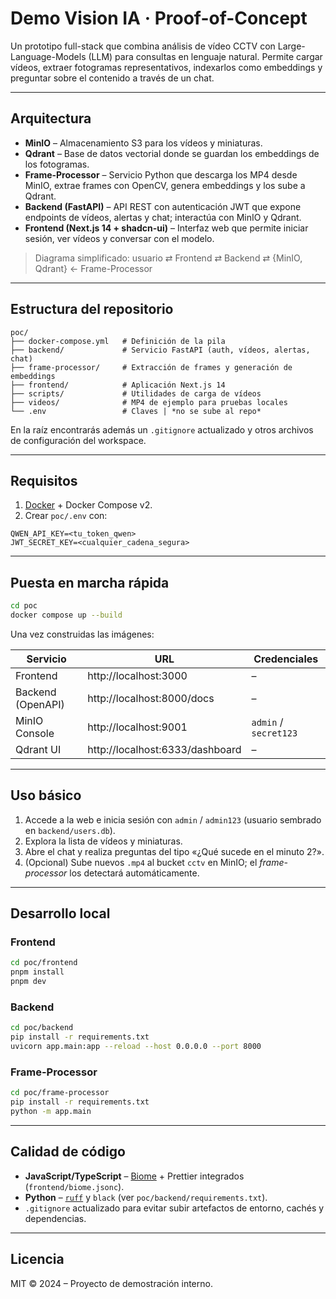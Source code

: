 # Demo Vision IA · Proof-of-Concept

Un prototipo full-stack que combina análisis de vídeo CCTV con Large-Language-Models (LLM) para consultas en lenguaje natural. Permite cargar vídeos, extraer fotogramas representativos, indexarlos como embeddings y preguntar sobre el contenido a través de un chat.

---

## Arquitectura

- **MinIO** – Almacenamiento S3 para los vídeos y miniaturas.
- **Qdrant** – Base de datos vectorial donde se guardan los embeddings de los fotogramas.
- **Frame-Processor** – Servicio Python que descarga los MP4 desde MinIO, extrae frames con OpenCV, genera embeddings y los sube a Qdrant.
- **Backend (FastAPI)** – API REST con autenticación JWT que expone endpoints de vídeos, alertas y chat; interactúa con MinIO y Qdrant.
- **Frontend (Next.js 14 + shadcn-ui)** – Interfaz web que permite iniciar sesión, ver vídeos y conversar con el modelo.

> Diagrama simplificado: usuario ⇄ Frontend ⇄ Backend ⇄ {MinIO, Qdrant} ← Frame-Processor

---

## Estructura del repositorio

```text
poc/
├── docker-compose.yml   # Definición de la pila
├── backend/             # Servicio FastAPI (auth, vídeos, alertas, chat)
├── frame-processor/     # Extracción de frames y generación de embeddings
├── frontend/            # Aplicación Next.js 14
├── scripts/             # Utilidades de carga de vídeos
├── videos/              # MP4 de ejemplo para pruebas locales
└── .env                 # Claves | *no se sube al repo*
```

En la raíz encontrarás además un `.gitignore` actualizado y otros archivos de configuración del workspace.

---

## Requisitos

1. [Docker](https://docs.docker.com/get-docker/) + Docker Compose v2.
2. Crear `poc/.env` con:

```env
QWEN_API_KEY=<tu_token_qwen>
JWT_SECRET_KEY=<cualquier_cadena_segura>
```

---

## Puesta en marcha rápida

```bash
cd poc
docker compose up --build
```

Una vez construidas las imágenes:

| Servicio | URL | Credenciales |
|----------|-----|--------------|
| Frontend | http://localhost:3000 | – |
| Backend (OpenAPI) | http://localhost:8000/docs | – |
| MinIO Console | http://localhost:9001 | `admin` / `secret123` |
| Qdrant UI | http://localhost:6333/dashboard | – |

---

## Uso básico

1. Accede a la web e inicia sesión con `admin` / `admin123` (usuario sembrado en `backend/users.db`).
2. Explora la lista de vídeos y miniaturas.
3. Abre el chat y realiza preguntas del tipo «¿Qué sucede en el minuto 2?».
4. (Opcional) Sube nuevos `.mp4` al bucket `cctv` en MinIO; el *frame-processor* los detectará automáticamente.

---

## Desarrollo local

### Frontend

```bash
cd poc/frontend
pnpm install
pnpm dev
```

### Backend

```bash
cd poc/backend
pip install -r requirements.txt
uvicorn app.main:app --reload --host 0.0.0.0 --port 8000
```

### Frame-Processor

```bash
cd poc/frame-processor
pip install -r requirements.txt
python -m app.main
```

---

## Calidad de código

- **JavaScript/TypeScript** – [Biome](https://biomejs.dev/) + Prettier integrados (`frontend/biome.jsonc`).
- **Python** – [`ruff`](https://github.com/astral-sh/ruff) y `black` (ver `poc/backend/requirements.txt`).
- `.gitignore` actualizado para evitar subir artefactos de entorno, cachés y dependencias.

---

## Licencia

MIT © 2024 – Proyecto de demostración interno.
